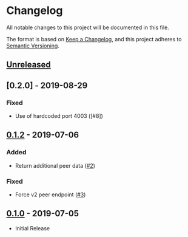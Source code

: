 # Changelog

All notable changes to this project will be documented in this file.

The format is based on [Keep a Changelog](https://keepachangelog.com/en/1.0.0/),
and this project adheres to [Semantic Versioning](https://semver.org/spec/v2.0.0.html).

## [Unreleased]

## [0.2.0] - 2019-08-29

### Fixed

-   Use of hardcoded port 4003 ([#8])

## [0.1.2] - 2019-07-06

### Added

-   Return additional peer data ([#2])

### Fixed

-   Force v2 peer endpoint ([#3])

## [0.1.0] - 2019-07-05

-   Initial Release

[unreleased]: https://github.com/ARKEcosystem/typescript-peers/compare/master...develop
[0.1.2]: https://github.com/ARKEcosystem/core/compare/0.1.0...0.1.2
[0.1.0]: https://github.com/ARKEcosystem/core/tree/0.1.0
[#2]: https://github.com/ArkEcosystem/typescript-peers/pull/2
[#3]: https://github.com/ArkEcosystem/typescript-peers/pull/3
